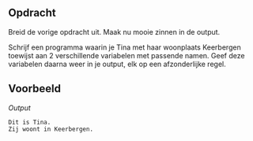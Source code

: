 ## Opdracht

Breid de vorige opdracht uit. Maak nu mooie zinnen in de output.

Schrijf een programma waarin je Tina met haar woonplaats Keerbergen toewijst aan 2 verschillende variabelen met passende namen. Geef deze variabelen daarna weer in je output, elk op een afzonderlijke regel.


## Voorbeeld

*Output*
```
Dit is Tina.
Zij woont in Keerbergen.
```

